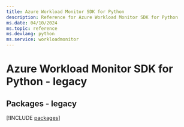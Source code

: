```yaml
---
title: Azure Workload Monitor SDK for Python
description: Reference for Azure Workload Monitor SDK for Python
ms.date: 04/10/2024
ms.topic: reference
ms.devlang: python
ms.service: workloadmonitor
---
```

# Azure Workload Monitor SDK for Python - legacy
## Packages - legacy
[!INCLUDE [packages](workload-monitor-index.md)]